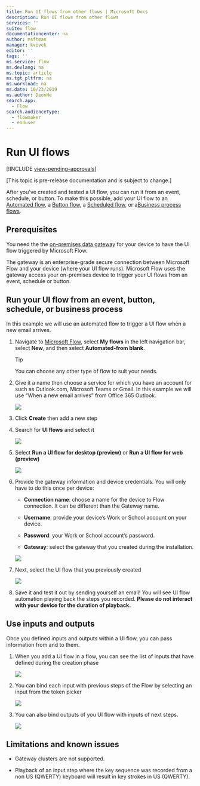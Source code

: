 ```yaml
---
title: Run UI flows from other flows | Microsoft Docs
description: Run UI flows from other flows 
services: ''
suite: flow
documentationcenter: na
author: msftman
manager: kvivek
editor: ''
tags: ''
ms.service: flow
ms.devlang: na
ms.topic: article
ms.tgt_pltfrm: na
ms.workload: na
ms.date: 10/23/2019
ms.author: DeonHe
search.app: 
  - Flow
search.audienceType: 
  - flowmaker
  - enduser
---
```


# Run UI flows
[!INCLUDE [view-pending-approvals](../includes/cc-rebrand.md)]

[This topic is pre-release documentation and is subject to change.]

After you've created and tested a UI flow, you can run it from an event, schedule, or button. To make this possible, add your UI flow to an [Automated flow](../get-started-logic-flow.md), a [Button flow](../introduction-to-button-flows.md), a [Scheduled flow](../run-scheduled-tasks.md), or a[Business process flows](../business-process-flows-overview.md).

## Prerequisites

You need the the [on-premises data gateway](https://go.microsoft.com/fwlink/?LinkID=820580&clcid=0x409) for your device to have the UI flow triggered by Microsoft Flow.

The gateway is an enterprise-grade secure connection between Microsoft Flow and your device (where your UI flow runs). Microsoft Flow uses the gateway access your on-premises device to trigger your UI flows from an event, schedule or button.

<!--To do, no need for this here... it duplicates gateway content-->

<!-- ![](../media/run-ui-flow/3ae74b6c16e297854ff672a5061b693b.png)

You need to use the same work or school account in the gateway as on your
Windows device and Microsoft Flow.

1. Accept the terms of use and privacy statement  
    
    ![](../media/run-ui-flow/d95126d0056d250ea37211ee19466a6c.png)

1.  You will be prompted multiple times by Windows to accept changes made to
    your computer

1. Enter the email address for your work or school account that is used with
    Microsoft Flow and your Windows device and select **sign in**.

   ![](../media/run-ui-flow/d558e4a710057996e0ac1da52bb5e8e8.png)

1. Sign in with your account. You may see a different screen at this stage
    depending on your account configuration.  
    
    ![](../media/run-ui-flow/0d7bbbce4401278aa3137cb004cc7970.png)

1. Register a new gateway if this is the first time that you do so  
    

    ![](../media/run-ui-flow/855da551b31c1878bd69d0cc679b59af.png)

1. Choose a name for the gateway, set a recovery key of your choice and select
    **Configure.**  
  
    ![](../media/run-ui-flow/2876dc7a67a1dc8c8216b7639524bc1f.png)

1. You are done and can close the summary screen

   ![](../media/run-ui-flow/15de4d8c977e2427376c6aead13b0bbe.png)

For more information you can look at the [on-premises data gateway installer
documentation](https://docs.microsoft.com/data-integration/gateway/service-gateway-app)
and the [gateway
management](https://docs.microsoft.com/flow/gateway-manage) documentation.

-->

## Run your UI flow from an event, button, schedule, or business process

In this example we will use an automated flow to trigger a UI flow when a new email arrives.

1. Navigate to [Microsoft Flow](https://flow.microsoft.com/), select **My flows** in the left navigation bar, select **New**, and then select **Automated-from blank**.

   >[!TIP]
   >You can choose any other type of flow to suit your needs.

1. Give it a name then choose a service for which you have an account for such as Outlook.com, Microsoft Teams or Gmail. In this example we will use “When a new email arrives” from Office 365 Outlook.  
    
    ![](../media/run-ui-flow/2d4ec17d239169a46905cef1829fa3a1.png)

1. Click **Create** then add a new step

1. Search for **UI flows** and select it  
  
    ![](../media/run-ui-flow/949b72d28a1233a7c76b7fe92ac50c11.png)

1. Select **Run a UI flow for desktop (preview)** or **Run a UI flow for web (preview)**

     ![](../media/run-ui-flow/4e66da4e12a1235d06d94f00b806793e.png)

1. Provide the gateway information and device credentials. You will only have to do this once per device:

    -  **Connection name**: choose a name for the device to Flow connection. It can be  different than the Gateway name.

    -  **Username**: provide your device’s Work or School account on your device.

    -  **Password**: your Work or School account’s password.

    -  **Gateway**: select the gateway that you created during the installation.

   ![](../media/run-ui-flow/f253eebbddcc90c7d2c65c4d2523ec14.png)

1. Next, select the UI flow that you previously created

   ![](../media/run-ui-flow/a00455ae03a71ea477cfa32a632896f0.png)

1. Save it and test it out by sending yourself an email! You will see UI flow automation playing back the steps you recorded. **Please do not interact with your device for the duration of playback.**

## Use inputs and outputs

Once you defined inputs and outputs within a UI flow, you can pass information from and to them.

1. When you add a UI flow in a flow, you can see the list of inputs that have defined during the creation phase

   ![](../media/run-ui-flow/05c87e0bfc4e994c00fc1ad253c17749.png)

1. You can bind each input with previous steps of the Flow by selecting an input from the token picker

   ![](../media/run-ui-flow/7b2d9c3d9a9ad3bbb8a612497e484aa7.png)

1. You can also bind outputs of you UI flow with inputs of next steps.

   ![](../media/run-ui-flow/d0c4bd1796298d1ea694cb381a0a26db.png)

## Limitations and known issues

-   Gateway clusters are not supported.

-   Playback of an input step where the key sequence was recorded from a non US
    (QWERTY) keyboard will result in key strokes in US (QWERTY).


